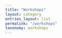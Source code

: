 ```yaml
---
title: "Workshops"
layout: category
entries_layout: list
permalink: "/workshops"
taxonomy: workshops
---
```

